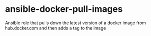# ansible-docker-pull-images
Ansible role that pulls down the latest version of a docker image from hub.docker.com and then adds a tag to the image
